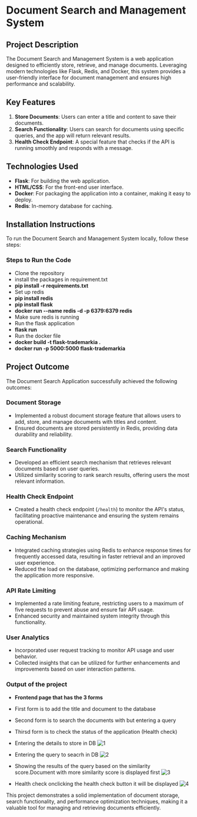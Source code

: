 # Document Search and Management System

## Project Description
The Document Search and Management System is a web application designed to efficiently store, retrieve, and manage documents. Leveraging modern technologies like Flask, Redis, and Docker, this system provides a user-friendly interface for document management and ensures high performance and scalability.

## Key Features
1. **Store Documents**: Users can enter a title and content to save their documents.
2. **Search Functionality**: Users can search for documents using specific queries, and the app will return relevant results.
3. **Health Check Endpoint**: A special feature that checks if the API is running smoothly and responds with a message.

## Technologies Used
- **Flask**: For building the web application.
- **HTML/CSS**: For the front-end user interface.
- **Docker**: For packaging the application into a container, making it easy to deploy.
- **Redis**: In-memory database for caching.

## Installation Instructions
To run the Document Search and Management System locally, follow these steps:

### Steps to Run the Code
- Clone the repository
- install the packages in requirement.txt 
- **pip install -r requirements.txt**
- Set up redis
- **pip install redis**
- **pip install flask**
- **docker run --name redis -d -p 6379:6379 redis**
- Make sure redis is running
- Run the flask application 
- **flask run**
- Run the docker file
- **docker build -t flask-trademarkia .**
- **docker run -p 5000:5000 flask-trademarkia**

## Project Outcome

The Document Search Application successfully achieved the following outcomes:

### Document Storage
- Implemented a robust document storage feature that allows users to add, store, and manage documents with titles and content.
- Ensured documents are stored persistently in Redis, providing data durability and reliability.

### Search Functionality
- Developed an efficient search mechanism that retrieves relevant documents based on user queries.
- Utilized similarity scoring to rank search results, offering users the most relevant information.

### Health Check Endpoint
- Created a health check endpoint (`/health`) to monitor the API's status, facilitating proactive maintenance and ensuring the system remains operational.

### Caching Mechanism
- Integrated caching strategies using Redis to enhance response times for frequently accessed data, resulting in faster retrieval and an improved user experience.
- Reduced the load on the database, optimizing performance and making the application more responsive.

### API Rate Limiting
- Implemented a rate limiting feature, restricting users to a maximum of five requests to prevent abuse and ensure fair API usage.
- Enhanced security and maintained system integrity through this functionality.

### User Analytics
- Incorporated user request tracking to monitor API usage and user behavior.
- Collected insights that can be utilized for further enhancements and improvements based on user interaction patterns.


### Output of the project
- **Frontend page that has the 3 forms**
- First form is to add the title and document to the database
- Second form is to search the documents with but entering a query
- Thirsd form is to check the status of the application (Health check)


- Entering the details to store in DB
![1](https://github.com/user-attachments/assets/9e2f4f5f-6b75-45a1-a314-e2411ad7fbed)
- Entering the query to seacrh in DB
![2](https://github.com/user-attachments/assets/ae1997c0-4535-479a-881b-13f70f4d5928)
- Showing the results of the query based on the similarity score.Document with more similarity score is displayed first
![3](https://github.com/user-attachments/assets/345c449d-7c5e-4ec0-ad42-76ac32a25d54)
- Health check onclicking the health check button it will be displayed
![4](https://github.com/user-attachments/assets/eac312d4-1029-4acf-8f24-18db8155d2fd)



This project demonstrates a solid implementation of document storage, search functionality, and performance optimization techniques, making it a valuable tool for managing and retrieving documents efficiently.



 


